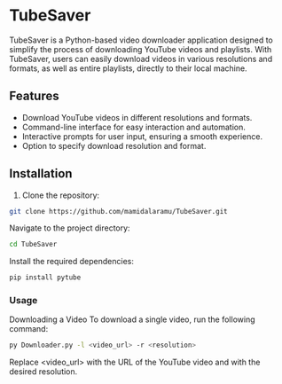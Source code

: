 # TubeSaver

TubeSaver is a Python-based video downloader application designed to simplify the process of downloading YouTube videos and playlists. With TubeSaver, users can easily download videos in various resolutions and formats, as well as entire playlists, directly to their local machine.

## Features

- Download YouTube videos in different resolutions and formats.
- Command-line interface for easy interaction and automation.
- Interactive prompts for user input, ensuring a smooth experience.
- Option to specify download resolution and format.

## Installation

1. Clone the repository:

```bash
git clone https://github.com/mamidalaramu/TubeSaver.git
```

Navigate to the project directory:

```bash
cd TubeSaver
```

Install the required dependencies:

```bash
pip install pytube
```

### Usage

Downloading a Video
To download a single video, run the following command:

```bash
py Downloader.py -l <video_url> -r <resolution>
```

Replace <video_url> with the URL of the YouTube video and <resolution> with the desired resolution.
